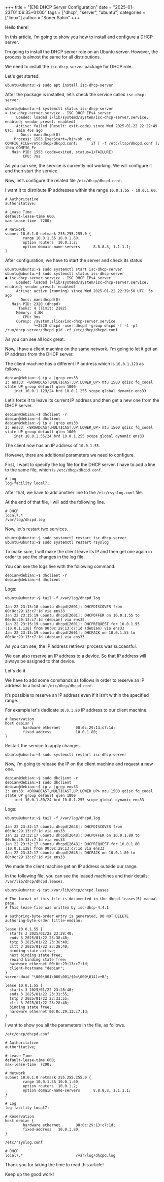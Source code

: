 +++
title = "[EN] DHCP Server Configuration"
date = "2025-01-23T01:06:35+01:00"
tags = ["dhcp", "server", "ubuntu"]
categories = ["linux"]
author = "Soner Sahin"
+++

Hello there!

In this article, I’m going to show you how to install and configure a DHCP server.

I’m going to install the DHCP server role on an Ubuntu server. However, the process is almost the same for all distributions.

We need to install the `isc-dhcp-server` package for DHCP role.

Let's get started.

```
ubuntu@ubuntu:~$ sudo apt install isc-dhcp-server
```

After the package is installed, let’s check the service called `isc-dhcp-server`.

```
ubuntu@ubuntu:~$ systemctl status isc-dhcp-server
× isc-dhcp-server.service - ISC DHCP IPv4 server
     Loaded: loaded (/lib/systemd/system/isc-dhcp-server.service; enabled; vendor preset: enabled)
     Active: failed (Result: exit-code) since Wed 2025-01-22 22:22:49 UTC; 1min 46s ago
       Docs: man:dhcpd(8)
    Process: 1553 ExecStart=/bin/sh -ec      CONFIG_FILE=/etc/dhcp/dhcpd.conf;      if [ -f /etc/ltsp/dhcpd.conf ]; then CONFIG_F>
   Main PID: 1553 (code=exited, status=1/FAILURE)
        CPU: 7ms
```

As you can see, the service is currently not working. We will configure it and then start the service.

Now, let’s configure the related file `/etc/dhcp/dhcpd.conf`.

I want it to distribute IP addresses within the range `10.0.1.55 - 10.0.1.60`.

```
# Authoritative
authoritative;

# Lease Time
default-lease-time 600;
max-lease-time  7200;

# Network
subnet 10.0.1.0 netmask 255.255.255.0 {
        range 10.0.1.55 10.0.1.60;
        option routers  10.0.1.2;
        option domain-name-servers      8.8.8.8, 1.1.1.1;
}
```

After configuration, we have to start the server and check its status

```
ubuntu@ubuntu:~$ sudo systemctl start isc-dhcp-server
ubuntu@ubuntu:~$ sudo systemctl status isc-dhcp-server
● isc-dhcp-server.service - ISC DHCP IPv4 server
     Loaded: loaded (/lib/systemd/system/isc-dhcp-server.service; enabled; vendor preset: enabled)
     Active: active (running) since Wed 2025-01-22 22:39:56 UTC; 5s ago
       Docs: man:dhcpd(8)
   Main PID: 2320 (dhcpd)
      Tasks: 4 (limit: 2182)
     Memory: 4.8M
        CPU: 9ms
     CGroup: /system.slice/isc-dhcp-server.service
             └─2320 dhcpd -user dhcpd -group dhcpd -f -4 -pf /run/dhcp-server/dhcpd.pid -cf /etc/dhcp/dhcpd.conf
```

As you can see all look great.

Now, I have a client machine on the same network. I'm going to let it get an IP address from the DHCP server.

The client machine has a different IP address which is `10.0.1.129` as follows.

```
debian@debian:~$ ip a |grep ens33
2: ens33: <BROADCAST,MULTICAST,UP,LOWER_UP> mtu 1500 qdisc fq_codel state UP group default qlen 1000
    inet 10.0.1.129/24 brd 10.0.1.255 scope global dynamic ens33
```

Let’s force it to leave its current IP address and then get a new one from the DHCP server.

```
debian@debian:~$ dhclient -r
debian@debian:~$ dhclient
debian@debian:~$ ip a |grep ens33
2: ens33: <BROADCAST,MULTICAST,UP,LOWER_UP> mtu 1500 qdisc fq_codel state UP group default qlen 1000
    inet 10.0.1.55/24 brd 10.0.1.255 scope global dynamic ens33
```

The client now has an IP address of `10.0.1.55`.

However, there are additional parameters we need to configure.

First, I want to specify the log file for the DHCP server. I have to add a line to the same file, which is `/etc/dhcp/dhcpd.conf`.

```
# Log
log-facility local7;
```

After that, we have to add another line to the `/etc/rsyslog.conf` file.

At the end of that file, I will add the following line.

```
# DHCP
local7.*                                                /var/log/dhcpd.log
```

Now, let's restart two services.

```
ubuntu@ubuntu:~$ sudo systemctl restart isc-dhcp-server
ubuntu@ubuntu:~$ sudo systemctl restart rsyslog
```

To make sure, I will make the client leave its IP and then get one again in order to see the changes in the log file.

You can see the logs live with the following command.

```
debian@debian:~$ dhclient -r
debian@debian:~$ dhclient
```

Logs:

```
ubuntu@ubuntu:~$ tail -f /var/log/dhcpd.log 

Jan 22 23:15:18 ubuntu dhcpd[2601]: DHCPDISCOVER from 00:0c:29:13:c7:1d via ens33
Jan 22 23:15:19 ubuntu dhcpd[2601]: DHCPOFFER on 10.0.1.55 to 00:0c:29:13:c7:1d (debian) via ens33
Jan 22 23:15:19 ubuntu dhcpd[2601]: DHCPREQUEST for 10.0.1.55 (10.0.1.128) from 00:0c:29:13:c7:1d (debian) via ens33
Jan 22 23:15:19 ubuntu dhcpd[2601]: DHCPACK on 10.0.1.55 to 00:0c:29:13:c7:1d (debian) via ens33
```

As you can see, the IP address retrieval process was successful.

We can also reserve an IP address to a device. So that IP address will always be assigned to that device.

Let's do it.

We have to add some commands as follows in order to reserve an IP address to a host on `/etc/dhcp/dhcpd.conf`.

It’s possible to reserve an IP address even if it isn’t within the specified range.

For example let's dedicate `10.0.1.80` IP address to our client machine.

```
# Reservation
host debian { 
        hardware ethernet       00:0c:29:13:c7:1d;
        fixed-address           10.0.1.80;
}
```

Restart the service to apply changes.

```
ubuntu@ubuntu:~$ sudo systemctl restart isc-dhcp-server
```

Now, I’m going to release the IP on the client machine and request a new one.

```
debian@debian:~$ sudo dhclient -r
debian@debian:~$ sudo dhclient
debian@debian:~$ ip a |grep ens33
2: ens33: <BROADCAST,MULTICAST,UP,LOWER_UP> mtu 1500 qdisc fq_codel state UP group default qlen 1000
    inet 10.0.1.80/24 brd 10.0.1.255 scope global dynamic ens33
```

Logs:

```
ubuntu@ubuntu:~$ tail -f /var/log/dhcpd.log

Jan 22 23:32:17 ubuntu dhcpd[2648]: DHCPDISCOVER from 00:0c:29:13:c7:1d via ens33
Jan 22 23:32:17 ubuntu dhcpd[2648]: DHCPOFFER on 10.0.1.80 to 00:0c:29:13:c7:1d via ens33
Jan 22 23:32:17 ubuntu dhcpd[2648]: DHCPREQUEST for 10.0.1.80 (10.0.1.128) from 00:0c:29:13:c7:1d via ens33
Jan 22 23:32:17 ubuntu dhcpd[2648]: DHCPACK on 10.0.1.80 to 00:0c:29:13:c7:1d via ens33
```

We made the client machine get an IP address outside our range.

In the following file, you can see the leased machines and their details: `/var/lib/dhcp/dhcpd.leases`.

```
ubuntu@ubuntu:~$ cat /var/lib/dhcp/dhcpd.leases

# The format of this file is documented in the dhcpd.leases(5) manual page.
# This lease file was written by isc-dhcp-4.4.1

# authoring-byte-order entry is generated, DO NOT DELETE
authoring-byte-order little-endian;

lease 10.0.1.55 {
  starts 3 2025/01/22 23:28:40;
  ends 3 2025/01/22 23:38:40;
  tstp 3 2025/01/22 23:38:40;
  cltt 3 2025/01/22 23:28:40;
  binding state active;
  next binding state free;
  rewind binding state free;
  hardware ethernet 00:0c:29:13:c7:1d;
  client-hostname "debian";
}
server-duid "\000\001\000\001/$0<\000\014)>+B";

lease 10.0.1.55 {
  starts 3 2025/01/22 23:28:40;
  ends 3 2025/01/22 23:31:55;
  tstp 3 2025/01/22 23:31:55;
  cltt 3 2025/01/22 23:28:40;
  binding state free;
  hardware ethernet 00:0c:29:13:c7:1d;
}
```

I want to show you all the parameters in the file, as follows.

`/etc/dhcp/dhcpd.conf`

```
# Authoritative
authoritative;

# Lease Time
default-lease-time 600;
max-lease-time  7200;

# Network
subnet 10.0.1.0 netmask 255.255.255.0 {
        range 10.0.1.55 10.0.1.60;
        option routers  10.0.1.2;
        option domain-name-servers      8.8.8.8, 1.1.1.1;
}

# Log
log-facility local7;

# Reservation
host debian {
        hardware ethernet       00:0c:29:13:c7:1d;
        fixed-address   10.0.1.80;
}
```

`/etc/rsyslog.conf`

```
# DHCP
local7.*						/var/log/dhcpd.log
```

Thank you for taking the time to read this article!

Keep up the good work!





